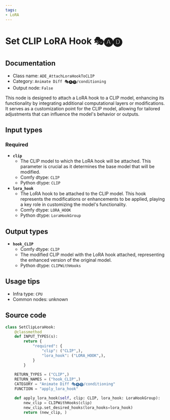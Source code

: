```yaml
---
tags:
- LoRA
---
```


# Set CLIP LoRA Hook 🎭🅐🅓
## Documentation
- Class name: `ADE_AttachLoraHookToCLIP`
- Category: `Animate Diff 🎭🅐🅓/conditioning`
- Output node: `False`

This node is designed to attach a LoRA hook to a CLIP model, enhancing its functionality by integrating additional computational layers or modifications. It serves as a customization point for the CLIP model, allowing for tailored adjustments that can influence the model's behavior or outputs.
## Input types
### Required
- **`clip`**
    - The CLIP model to which the LoRA hook will be attached. This parameter is crucial as it determines the base model that will be modified.
    - Comfy dtype: `CLIP`
    - Python dtype: `CLIP`
- **`lora_hook`**
    - The LoRA hook to be attached to the CLIP model. This hook represents the modifications or enhancements to be applied, playing a key role in customizing the model's functionality.
    - Comfy dtype: `LORA_HOOK`
    - Python dtype: `LoraHookGroup`
## Output types
- **`hook_CLIP`**
    - Comfy dtype: `CLIP`
    - The modified CLIP model with the LoRA hook attached, representing the enhanced version of the original model.
    - Python dtype: `CLIPWithHooks`
## Usage tips
- Infra type: `CPU`
- Common nodes: unknown


## Source code
```python
class SetClipLoraHook:
    @classmethod
    def INPUT_TYPES(s):
        return {
            "required": {
                "clip": ("CLIP",),
                "lora_hook": ("LORA_HOOK",),
            }
        }
    
    RETURN_TYPES = ("CLIP",)
    RETURN_NAMES = ("hook_CLIP",)
    CATEGORY = "Animate Diff 🎭🅐🅓/conditioning"
    FUNCTION = "apply_lora_hook"

    def apply_lora_hook(self, clip: CLIP, lora_hook: LoraHookGroup):
        new_clip = CLIPWithHooks(clip)
        new_clip.set_desired_hooks(lora_hooks=lora_hook)
        return (new_clip, )

```

